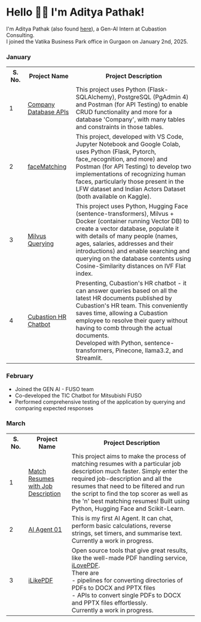 # Hello 👋🏽 I'm Aditya Pathak!

I'm Aditya Pathak (also found <a href = "https://github.com/adityapathakk">here</a>), a Gen-AI Intern at Cubastion Consulting.<br>
I joined the Vatika Business Park office in Gurgaon on January 2nd, 2025.<br>

### January

<table>
  <tr>
    <th style="width: 100px;">S. No.</th>
    <th style="width: 200px;">Project Name</th>
    <th style="width: 2000px;">Project Description</th>
  </tr>
  <tr>
    <td>1</td>
    <td><a href = "https://github.com/adityapathak-cubastion/Company-Database-APIs">Company Database APIs</a></td>
    <td>This project uses Python (Flask-SQLAlchemy), PostgreSQL (PgAdmin 4) and Postman (for API Testing) to enable CRUD functionality and more for a database 'Company', with many tables and constraints in those tables.</td>
  </tr>
  <tr>
    <td>2</td>
    <td><a href = "https://github.com/adityapathak-cubastion/faceMatching">faceMatching</a></td>
    <td>This project, developed with VS Code, Jupyter Notebook and Google Colab, uses Python (Flask, Pytorch, face_recognition, and more) and Postman (for API Testing) to develop two implementations of recognizing human faces, particularly those present in the LFW dataset and Indian Actors Dataset (both available on Kaggle).</td>
  </tr>
  <tr>
    <td>3</td>
    <td><a href = "https://github.com/adityapathak-cubastion/Milvus-Querying">Milvus Querying</a></td>
    <td>This project uses Python, Hugging Face (sentence-transformers), Milvus + Docker (container running Vector DB) to create a vector database, populate it with details of many people (names, ages, salaries, addresses and their introductions) and enable searching and querying on the database contents using Cosine-Similarity distances on IVF Flat index.</td>
  </tr>
  <tr>
    <td>4</td>
    <td><a href = "https://github.com/adityapathak-cubastion/cubastion-hr-chatbot">Cubastion HR Chatbot</a></td>
    <td>Presenting, Cubastion's HR chatbot - it can answer queries based on all the latest HR documents published by Cubastion's HR team. This conveniently saves time, allowing a Cubastion employee to resolve their query without having to comb through the actual documents.<br>Developed with Python, sentence-transformers, Pinecone, llama3.2, and Streamlit.</td>
  </tr>
</table>

### February

- Joined the GEN AI - FUSO team
- Co-developed the TIC Chatbot for Mitsubishi FUSO
- Performed comprehensive testing of the application by querying and comparing expected responses

### March

<table>
  <tr>
    <th style="width: 100px;">S. No.</th>
    <th style="width: 200px;">Project Name</th>
    <th style="width: 2000px;">Project Description</th>
  </tr>
  <tr>
    <td>1</td>
    <td><a href = "https://github.com/adityapathak-cubastion/match-resume-with-jobDescription">Match Resumes with Job Description</a></td>
    <td>This project aims to make the process of matching resumes with a particular job description much faster. Simply enter the required job-description and all the resumes that need to be filtered and run the script to find the top scorer as well as the 'n' best matching resumes! Built using Python, Hugging Face and Scikit-Learn.</td>
  </tr>
  <tr>
    <td>2</td>
    <td><a href = "https://github.com/adityapathak-cubastion/ai-agent-01">AI Agent 01</a></td>
    <td>This is my first AI Agent. It can chat, perform basic calculations, reverse strings, set timers, and summarise text. Currently a work in progress.</td>
  </tr>
  <tr>
    <td>3</td>
    <td><a href = "https://github.com/adityapathak-cubastion/iLikePDF">iLikePDF</a></td>
    <td>Open source tools that give great results, like the well-made PDF handling service, <a href = "https://www.ilovepdf.com/">iLovePDF</a>.<br>There are<br>
      - pipelines for converting directories of PDFs to DOCX and PPTX files<br>
      - APIs to convert single PDFs to DOCX and PPTX files effortlessly.<br>
      Currently a work in progress.</td>
  </tr>
<!--
**adityapathak-cubastion/adityapathak-cubastion** is a ✨ _special_ ✨ repository because its `README.md` (this file) appears on your GitHub profile.

Here are some ideas to get you started:

- 🔭 I’m currently working on ...
- 🌱 I’m currently learning ...
- 👯 I’m looking to collaborate on ...
- 🤔 I’m looking for help with ...
- 💬 Ask me about ...
- 📫 How to reach me: ...
- 😄 Pronouns: ...
- ⚡ Fun fact: ...
-->
